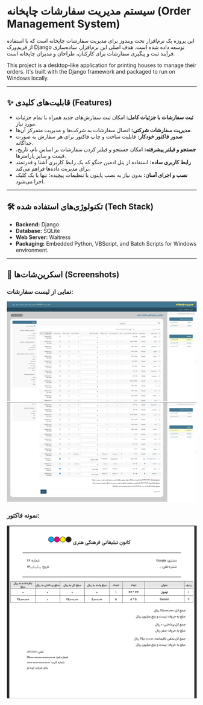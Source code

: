 # سیستم مدیریت سفارشات چاپخانه (Order Management System)

این پروژه یک نرم‌افزار تحت ویندوز برای مدیریت سفارشات چاپخانه است که با استفاده از فریم‌ورک Django توسعه داده شده است. هدف اصلی این نرم‌افزار، ساده‌سازی فرآیند ثبت و پیگیری سفارشات برای کارکنان، طراحان و مدیران چاپخانه است.

This project is a desktop-like application for printing houses to manage their orders. It's built with the Django framework and packaged to run on Windows locally.

---

## ✨ قابلیت‌های کلیدی (Features)

- **ثبت سفارشات با جزئیات کامل:** امکان ثبت سفارش‌های جدید همراه با تمام جزئیات مورد نیاز.
- **مدیریت سفارشات شرکتی:** اتصال سفارشات به شرکت‌ها و مدیریت متمرکز آن‌ها.
- **صدور فاکتور خودکار:** قابلیت ساخت و چاپ فاکتور برای هر سفارش به صورت جداگانه.
- **جستجو و فیلتر پیشرفته:** امکان جستجو و فیلتر کردن سفارشات بر اساس نام، تاریخ، قیمت و سایر پارامترها.
- **رابط کاربری ساده:** استفاده از پنل ادمین جنگو که یک رابط کاربری آشنا و قدرتمند برای مدیریت داده‌ها فراهم می‌کند.
- **نصب و اجرای آسان:** بدون نیاز به نصب پایتون یا تنظیمات پیچیده؛ تنها با یک کلیک اجرا می‌شود.

---

## 🛠️ تکنولوژی‌های استفاده شده (Tech Stack)

-   **Backend:** Django
-   **Database:** SQLite
-   **Web Server:** Waitress
-   **Packaging:** Embedded Python, VBScript, and Batch Scripts for Windows environment.

---

## 📸 اسکرین‌شات‌ها (Screenshots)


### نمایی از لیست سفارشات:


![لیست سفارشات](assets/order-list.png)
![لیست سفارشات](assets/order-list1.png)

### نمونه فاکتور:
![نمونه فاکتور](assets/factor-page.png)